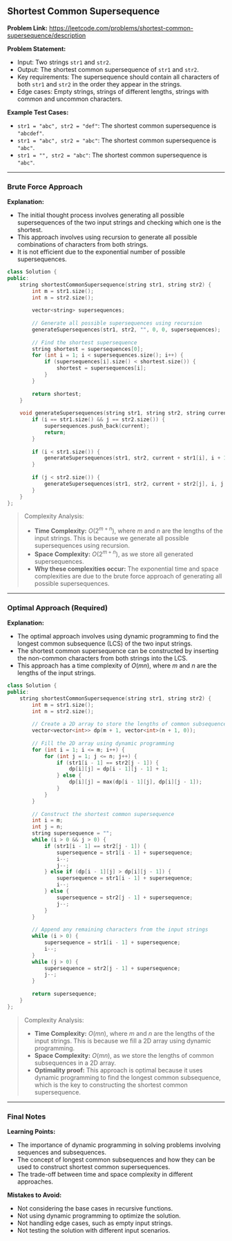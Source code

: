 ## Shortest Common Supersequence

**Problem Link:** https://leetcode.com/problems/shortest-common-supersequence/description

**Problem Statement:**
- Input: Two strings `str1` and `str2`.
- Output: The shortest common supersequence of `str1` and `str2`.
- Key requirements: The supersequence should contain all characters of both `str1` and `str2` in the order they appear in the strings.
- Edge cases: Empty strings, strings of different lengths, strings with common and uncommon characters.

**Example Test Cases:**
- `str1 = "abc", str2 = "def"`: The shortest common supersequence is `"abcdef"`.
- `str1 = "abc", str2 = "abc"`: The shortest common supersequence is `"abc"`.
- `str1 = "", str2 = "abc"`: The shortest common supersequence is `"abc"`.

---

### Brute Force Approach

**Explanation:**
- The initial thought process involves generating all possible supersequences of the two input strings and checking which one is the shortest.
- This approach involves using recursion to generate all possible combinations of characters from both strings.
- It is not efficient due to the exponential number of possible supersequences.

```cpp
class Solution {
public:
    string shortestCommonSupersequence(string str1, string str2) {
        int m = str1.size();
        int n = str2.size();
        
        vector<string> supersequences;
        
        // Generate all possible supersequences using recursion
        generateSupersequences(str1, str2, "", 0, 0, supersequences);
        
        // Find the shortest supersequence
        string shortest = supersequences[0];
        for (int i = 1; i < supersequences.size(); i++) {
            if (supersequences[i].size() < shortest.size()) {
                shortest = supersequences[i];
            }
        }
        
        return shortest;
    }
    
    void generateSupersequences(string str1, string str2, string current, int i, int j, vector<string>& supersequences) {
        if (i == str1.size() && j == str2.size()) {
            supersequences.push_back(current);
            return;
        }
        
        if (i < str1.size()) {
            generateSupersequences(str1, str2, current + str1[i], i + 1, j, supersequences);
        }
        
        if (j < str2.size()) {
            generateSupersequences(str1, str2, current + str2[j], i, j + 1, supersequences);
        }
    }
};
```

> Complexity Analysis:
> - **Time Complexity:** $O(2^{m+n})$, where $m$ and $n$ are the lengths of the input strings. This is because we generate all possible supersequences using recursion.
> - **Space Complexity:** $O(2^{m+n})$, as we store all generated supersequences.
> - **Why these complexities occur:** The exponential time and space complexities are due to the brute force approach of generating all possible supersequences.

---

### Optimal Approach (Required)

**Explanation:**
- The optimal approach involves using dynamic programming to find the longest common subsequence (LCS) of the two input strings.
- The shortest common supersequence can be constructed by inserting the non-common characters from both strings into the LCS.
- This approach has a time complexity of $O(mn)$, where $m$ and $n$ are the lengths of the input strings.

```cpp
class Solution {
public:
    string shortestCommonSupersequence(string str1, string str2) {
        int m = str1.size();
        int n = str2.size();
        
        // Create a 2D array to store the lengths of common subsequences
        vector<vector<int>> dp(m + 1, vector<int>(n + 1, 0));
        
        // Fill the 2D array using dynamic programming
        for (int i = 1; i <= m; i++) {
            for (int j = 1; j <= n; j++) {
                if (str1[i - 1] == str2[j - 1]) {
                    dp[i][j] = dp[i - 1][j - 1] + 1;
                } else {
                    dp[i][j] = max(dp[i - 1][j], dp[i][j - 1]);
                }
            }
        }
        
        // Construct the shortest common supersequence
        int i = m;
        int j = n;
        string supersequence = "";
        while (i > 0 && j > 0) {
            if (str1[i - 1] == str2[j - 1]) {
                supersequence = str1[i - 1] + supersequence;
                i--;
                j--;
            } else if (dp[i - 1][j] > dp[i][j - 1]) {
                supersequence = str1[i - 1] + supersequence;
                i--;
            } else {
                supersequence = str2[j - 1] + supersequence;
                j--;
            }
        }
        
        // Append any remaining characters from the input strings
        while (i > 0) {
            supersequence = str1[i - 1] + supersequence;
            i--;
        }
        while (j > 0) {
            supersequence = str2[j - 1] + supersequence;
            j--;
        }
        
        return supersequence;
    }
};
```

> Complexity Analysis:
> - **Time Complexity:** $O(mn)$, where $m$ and $n$ are the lengths of the input strings. This is because we fill a 2D array using dynamic programming.
> - **Space Complexity:** $O(mn)$, as we store the lengths of common subsequences in a 2D array.
> - **Optimality proof:** This approach is optimal because it uses dynamic programming to find the longest common subsequence, which is the key to constructing the shortest common supersequence.

---

### Final Notes

**Learning Points:**
- The importance of dynamic programming in solving problems involving sequences and subsequences.
- The concept of longest common subsequences and how they can be used to construct shortest common supersequences.
- The trade-off between time and space complexity in different approaches.

**Mistakes to Avoid:**
- Not considering the base cases in recursive functions.
- Not using dynamic programming to optimize the solution.
- Not handling edge cases, such as empty input strings.
- Not testing the solution with different input scenarios.